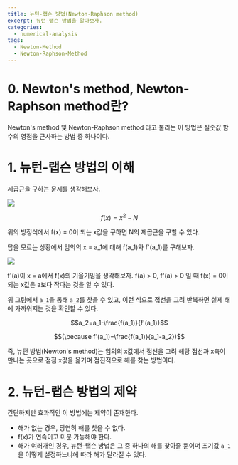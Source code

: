 ```yaml
---
title: 뉴턴-랩슨 방법(Newton-Raphson method)
excerpt: 뉴턴-랩슨 방법을 알아보자.
categories:
  - numerical-analysis
tags:
  - Newton-Method
  - Newton-Raphson-Method
---
```


# 0. Newton's method, Newton-Raphson method란?

Newton's method 및 Newton-Raphson method 라고 불리는 이 방법은 실숫값 함수의 영점을 근사하는 방법 중 하나이다.


# 1. 뉴턴-랩슨 방법의 이해

제곱근을 구하는 문제를 생각해보자. 

![](../_posts/asset/NumericalAnalysis/Newton-Raphson_Method1.png)

$$f(x)=x^2-N$$

위의 방정식에서 f(x) = 0이 되는 x값을 구하면 N의 제곱근을 구할 수 있다.

답을 모르는 상황에서 임의의 x = a_1에 대해 f(a_1)와 f'(a_1)를 구해보자.

![](../_posts/asset/NumericalAnalysis/Newton-Raphson_Method2.png)

f'(a)이 x = a에서 f(x)의 기울기임을 생각해보자.
f(a) > 0, f'(a) > 0 일 때 f(x) = 0이 되는 x값은 a보다 작다는 것을 알 수 있다.

위 그림에서 `a_1`을 통해 `a_2`를 찾을 수 있고, 이런 식으로 접선을 그려 반복하면 실제 해에 가까워지는 것을 확인할 수 있다.

$$a_2=a_1-\frac{f(a_1)}{f'(a_1)}$$

$$(\because f'(a_1)=\frac{f(a_1)}{a_1-a_2})$$

즉, 뉴턴 방법(Newton's method)는 임의의 x값에서 접선을 그려 해당 접선과 x축이 만나는 곳으로 점점 x값을 옮기며 점진적으로 해를 찾는 방법이다.

# 2. 뉴턴-랩슨 방법의 제약

간단하지만 효과적인 이 방법에는 제약이 존재한다.

- 해가 없는 경우, 당연히 해를 찾을 수 없다.
- f(x)가 연속이고 미분 가능해야 한다.
- 해가 여러개인 경우, 뉴턴-랩슨 방법은 그 중 하나의 해를 찾아줄 뿐이며 초기값 `a_1`을 어떻게 설정하느냐에 따라 해가 달라질 수 있다.
